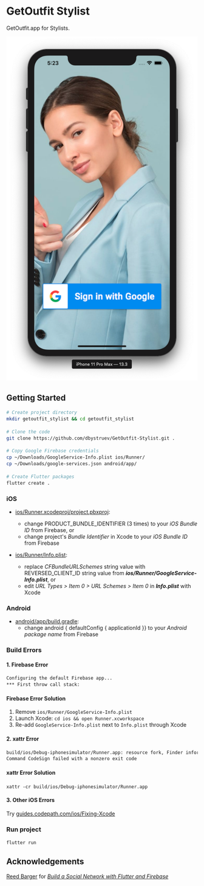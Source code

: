 # GetOutfit Stylist

GetOutfit.app for Stylists.

![Screenshot](https://github.com/dbystruev/GetOutfit-Stylist/blob/master/assets/screenshots/screenshot.png?raw=true)

## Getting Started

```bash
# Create project directory
mkdir getoutfit_stylist && cd getoutfit_stylist

# Clone the code
git clone https://github.com/dbystruev/GetOutfit-Stylist.git .

# Copy Google Firebase credentials
cp ~/Downloads/GoogleService-Info.plist ios/Runner/
cp ~/Downloads/google-services.json android/app/

# Create Flutter packages
flutter create .
```

### iOS
- [ios/Runner.xcodeproj/project.pbxproj](https://github.com/dbystruev/GetOutfit-Stylist/blob/master/ios/Runner.xcodeproj/project.pbxproj):
  - change PRODUCT_BUNDLE_IDENTIFIER (3 times) to your *iOS Bundle ID* from Firebase, or
  - change project's *Bundle Identifier* in Xcode to your *iOS Bundle ID* from Firebase

- [ios/Runner/Info.plist](https://github.com/dbystruev/GetOutfit-Stylist/blob/master/ios/Runner/Info.plist):
  - replace *CFBundleURLSchemes* string value with REVERSED_CLIENT_ID string value from ***ios/Runner/GoogleService-Info.plist***, or
  - edit *URL Types > Item 0 > URL Schemes > Item 0* in ***Info.plist*** with Xcode

### Android
- [android/app/build.gradle](https://github.com/dbystruev/GetOutfit-Stylist/blob/master/android/app/build.gradle):
  - change android { defaultConfig { applicationId }} to your *Android package name* from Firebase
  
### Build Errors
  #### 1. Firebase Error
  ```bash
  Configuring the default Firebase app...
  *** First throw call stack:
  ```
  
  #### Firebase Error Solution
  1. Remove `ios/Runner/GoogleService-Info.plist`
  2. Launch Xcode: `cd ios && open Runner.xcworkspace`
  3. Re-add `GoogleService-Info.plist` next to `Info.plist` through Xcode
  
  #### 2. xattr Error
  ```bash
  build/ios/Debug-iphonesimulator/Runner.app: resource fork, Finder information, or similar detritus not allowed
  Command CodeSign failed with a nonzero exit code
  ```
  
  #### xattr Error Solution
  `xattr -cr build/ios/Debug-iphonesimulator/Runner.app`
  
  #### 3. Other iOS Errors
  Try [guides.codepath.com/ios/Fixing-Xcode](https://guides.codepath.com/ios/Fixing-Xcode)

### Run project
```bash
flutter run
```

## Acknowledgements
[Reed Barger](https://github.com/reedbarger) for [*Build a Social Network with Flutter and Firebase*](https://www.packtpub.com/web-development/build-a-social-network-with-flutter-and-firebase-video)
